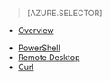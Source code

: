 > [AZURE.SELECTOR]
- [Overview](hdinsight-use-mapreduce)
<!-- deleted by customization
- [SSH](hdinsight-hadoop-use-mapreduce-ssh)
-->
- [PowerShell](hdinsight-hadoop-use-mapreduce-powershell)
- [Remote Desktop](hdinsight-hadoop-use-mapreduce-remote-desktop)
- [Curl](hdinsight-hadoop-use-mapreduce-curl)